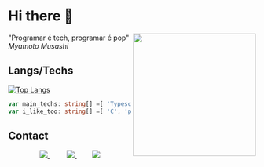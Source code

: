 # Hi there 👋 

<img height='250px' align='right' src="https://media.tenor.com/GfuuLvIZ5-4AAAAM/a-hat-in-time-gaming.gif">

"Programar é tech, programar é pop" *Myamoto Musashi*

## Langs/Techs

[![Top Langs](https://github-readme-stats.vercel.app/api/top-langs/?username=DanielNasc&layout=compact&langs_count=6&theme=radical)](https://github.com/anuraghazra/github-readme-stats)

```ts
var main_techs: string[] =[ 'Typescript', 'NodeJs', 'React', 'Postgres', 'MongoDB', 'Firebase' ]
var i_like_too: string[] =[ 'C', 'python', 'old consoles Assembly (NES, SNES, Mega Drive/Genesis)', 'MATH' ]
```

## Contact

<div align='center'>   
  <a  href='https://twitter.com/cccounte'>
    <img src='https://img.shields.io/badge/Twitter-1DA1F2?style=for-the-badge&logo=twitter&logoColor=white'>
   </a> 
   &nbsp;&nbsp;&nbsp;&nbsp;&nbsp;&nbsp;&nbsp;&nbsp;
  <a href ='mailto:danielnasc15987@gmail.com'>
    <img src='https://img.shields.io/badge/Gmail-D14836?style=for-the-badge&logo=gmail&logoColor=white'>
  </a>
  &nbsp;&nbsp;&nbsp;&nbsp;&nbsp;&nbsp;&nbsp;
  <a href='https://www.linkedin.com/in/daniel-nascimento-3ct/'>
    <img src='https://img.shields.io/badge/linkedin-%230077B5.svg?style=for-the-badge&logo=linkedin&logoColor=white'>
  </a>
</div>
